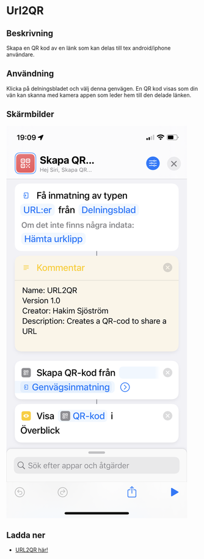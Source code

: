 # Url2QR

## Beskrivning

Skapa en QR kod av en länk som kan delas till tex android/iphone användare.

## Användning

Klicka på delningsbladet och välj denna genvägen. En QR kod visas som din vän kan skanna med kamera appen som leder hem till den delade länken.

## Skärmbilder

![qr](../assets/images/scan-qr-1.png)

## Ladda ner

- [URL2QR här!](https://www.icloud.com/shortcuts/1d8e260dfe3d42ffa2b09ac302b2440c)

